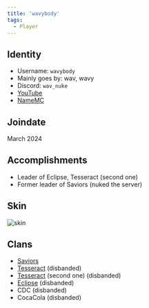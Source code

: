 ```yaml
---
title: 'wavybody'
tags:
  - Player
---
```



## Identity
* Username: `wavybody`
* Mainly goes by: wav, wavy
* Discord: `wav_nuke`
* [YouTube](https://www.youtube.com/@fentanylsellers)
* [NameMC](https://namemc.com/profile/wavybody)

## Joindate
March 2024

## Accomplishments
* Leader of Eclipse, Tesseract (second one)
* Former leader of Saviors (nuked the server)

## Skin
![skin](https://s.namemc.com/3d/skin/body.png?id=83971e772310dfc2&model=classic&theta=30&phi=21&time=90&width=100&height=200)

## Clans
- [Saviors](../Groups/saviors.md)
- [Tesseract](../Groups/saviors.md) (disbanded)
- [Tesseract](../Groups/saviors.md) (second one) (disbanded)
- [Eclipse](../Groups/saviors.md) (disbanded)
- CDC (disbanded)
- CocaCola (disbanded)
